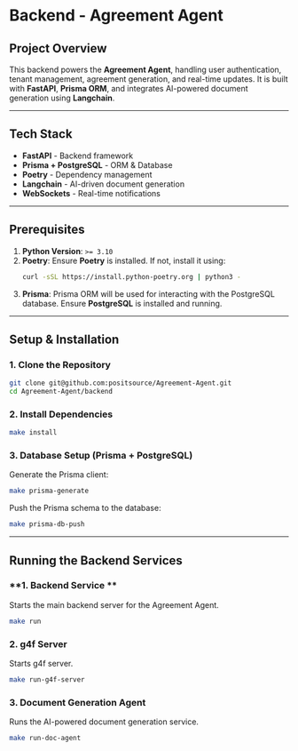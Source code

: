 # **Backend - Agreement Agent**

## **Project Overview**
This backend powers the **Agreement Agent**, handling user authentication, tenant management, agreement generation, and real-time updates. It is built with **FastAPI**, **Prisma ORM**, and integrates AI-powered document generation using **Langchain**.

---

## **Tech Stack**
- **FastAPI** - Backend framework
- **Prisma + PostgreSQL** - ORM & Database
- **Poetry** - Dependency management
- **Langchain** - AI-driven document generation
- **WebSockets** - Real-time notifications

---

## **Prerequisites**

1. **Python Version**: `>= 3.10`
2. **Poetry**: Ensure **Poetry** is installed. If not, install it using:
   ```bash
   curl -sSL https://install.python-poetry.org | python3 -
   ```
3. **Prisma**: Prisma ORM will be used for interacting with the PostgreSQL database. Ensure **PostgreSQL** is installed and running.

---

## **Setup & Installation**

### **1. Clone the Repository**
```bash
git clone git@github.com:positsource/Agreement-Agent.git
cd Agreement-Agent/backend
```

### **2. Install Dependencies**
```bash
make install
```

### **3. Database Setup (Prisma + PostgreSQL)**
Generate the Prisma client:
```bash
make prisma-generate
```
Push the Prisma schema to the database:
```bash
make prisma-db-push
```

---

## **Running the Backend Services**

### **1. Backend Service **
Starts the main backend server for the Agreement Agent.
```bash
make run
```

### **2. g4f Server**
Starts g4f server.
```bash
make run-g4f-server
```

### **3. Document Generation Agent**
Runs the AI-powered document generation service.
```bash
make run-doc-agent
```
